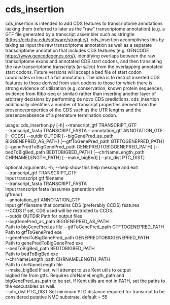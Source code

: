 # cds_insertion

cds\_insertion is intended to add CDS features to transcriptome annotations lacking them (referred to later as the "raw" transcriptome annotation) (e.g. a GTF file generated by a transcript assembler such as stringtie (https://ccb.jhu.edu/software/stringtie/).  cds\_insertion accomplishes this by taking as input the raw transcriptome annotation as well as a separate transcriptome annotation that includes CDS features (e.g. GENCODE https://www.gencodegenes.org/), identifying overlaps between the raw transcriptome exons and annotated CDS start codons, and then translating the raw transcriptome transcripts (_in silico_) from the overlapping annotated start codons. Future versions will accept a bed file of start codon coordinates in lieu of a full annotation. The idea is to restrict inserted CDS features to those derived from start codons to those for which there is strong evidence of utilization (e.g. conservation, known protein sequences, evidence from Ribo-seq or similar) rather than inserting another layer of arbitrary decisions by performing de novo CDS predictions. cds\_insertion additionally identifies a number of transcript properties derived from the presence/properties of the CDS such as the UTR lengths and the presence/absence of a premature termination codon.

usage: cds_insertion.py [-h] --transcript_gtf TRANSCRIPT_GTF  
                        --transcript_fasta TRANSCRIPT_FASTA --annotation_gtf
                        ANNOTATION_GTF [--CCDS] --outdir OUTDIR
                        [--bigGenePred_as_path BIGGENEPRED_AS_PATH]
                        [--gtfToGenePred_path GTFTOGENEPRED_PATH]
                        [--genePredToBigGenePred_path GENEPREDTOBIGGENEPRED_PATH]
                        [--bedToBigBed_path BEDTOBIGBED_PATH]
                        [--chrNameLength_path CHRNAMELENGTH_PATH]
                        [--make_bigBed] [--ptc_dist PTC_DIST]

optional arguments:
  -h, --help            show this help message and exit  
  --transcript_gtf TRANSCRIPT_GTF  
                        Input transcript gtf filename  
  --transcript_fasta TRANSCRIPT_FASTA  
                        Input transcript fasta (assumes generation with   
                        gffread)  
  --annotation_gtf ANNOTATION_GTF  
                        Input gtf filename that contains CDS (preferably CCDS)
                        features  
  --CCDS                If set, CDS used will be restricted to CCDS.  
  --outdir OUTDIR       Path for output files  
  --bigGenePred_as_path BIGGENEPRED_AS_PATH  
                        Path to bigGenePred.as file
  --gtfToGenePred_path GTFTOGENEPRED_PATH  
                        Path to gtfToGenePred exe  
  --genePredToBigGenePred_path GENEPREDTOBIGGENEPRED_PATH  
                        Path to genePredToBigGenePred exe  
  --bedToBigBed_path BEDTOBIGBED_PATH  
                        Path to bedToBigBed exe  
  --chrNameLength_path CHRNAMELENGTH_PATH  
                        Path to chrNameLength file    
  --make_bigBed         If set, will attempt to use Kent utils to output  
                        bigbed file from gtfs. Requires chrNameLength_path and
                        bigGenePred_as_path to be set. If Kent utils are not
                        in PATH, set the paths to the executables as well.  
  --ptc_dist PTC_DIST   Set minimum PTC distance required for transcript to be  
                        considered putative NMD substrate. default = 55  
